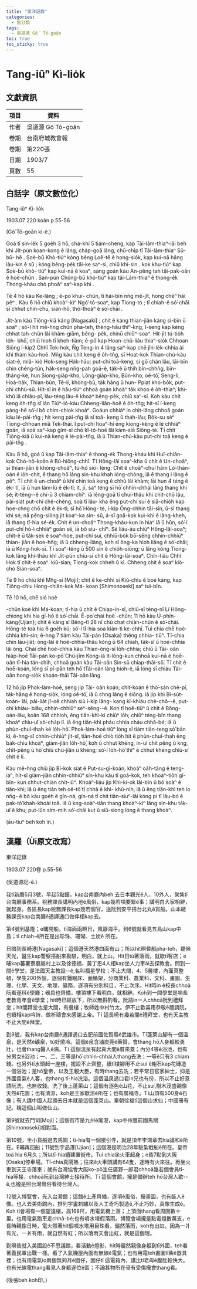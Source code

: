 ```yaml
---
title: "東洋記錄"
categories:
  - 無分類
tags:
  - 吳道源 Gô͘ Tō-goân
toc: true
toc_sticky: true
---
```


# Tang-iûⁿ Kì-lio̍k

## 文獻資訊

| 項目 | 資料 |
|---|---|
| 作者 | 吳道源 Gô͘ Tō-goân |
| 卷期 | 台南府城教會報 |
| 卷期 | 第220張 |
| 日期 | 1903/7 |
| 頁數 | 55 |

## 白話字（原文數位化）

Tang-iûⁿ Kì-lio̍k

1903.07 220 koàn p.55-56

(Gô͘ Tō-goân kì-ê.)

Goá tī sin-le̍k 5 goe̍h 3 hō, chá-khí 5 tiám-cheng, kap Tâi-lâm-thiaⁿ-lāi beh khì Ji̍t-pún koan-kong ê lâng, cha̍p-goā lâng, chū-chi̍p tī Tâi-lâm-thiaⁿ Sū-bū- hē . Soè-bū Khò-tiúⁿ kóng bêng Loē-tē ê hong-sio̍k, kap kuí-nā hāng iàu-kín ê sū ; kóng bêng-pe̍k tāi-ke saⁿ-sì, chiū khí-sin . kok khu-tiúⁿ kap Soè-bū khò- tiúⁿ kap kuí-nā ê koaⁿ, sàng goán kàu An-pêng tah tâi-pak-oân ê hoè-chûn . San-pún Chóng-bū khò-tiúⁿ kap tâi-Lâm-thiaⁿ ê thong-e̍k Thong-kháu chò phoāⁿ saⁿ-kap khì .

Tē 4 hō kàu Ke-lâng ; ē-po͘ khui- chûn, tī hái-bīn nn̄g mê-ji̍t, hong chēⁿ hái pêⁿ . Kàu 6 hō chiū khoàⁿ-kìⁿ Ngó͘-tó-soaⁿ, kap Tiong-tó ; tī chiah-ê só͘-chāi sī chhut chin-chu, sian-hô, thô͘-thoàⁿ ê só͘-chāi .

Ji̍t-àm kàù Tiông-kiā káng [Nagasaki] ; chit ê káng thian-jiân káng sì-bīn ū soaⁿ ; só͘-í hit mê-hng chûn pha-teh, thèng-hāu thiⁿ-kng, I-seng kap kéng chhat tah-chûn lâi khàm-giām, bêng- pe̍k, chinū chiūⁿ-soaⁿ. Hit-ji̍t tú-tio̍h lo̍h- bhō͘, chiū hioh tī kheh-tiàm; ē-pō͘ kap Hoan-chû-liâu thiaⁿ-sio̍k Chhoan Siōng í-kip2 Chhî Tek-hok, N̂g Teng-in 4 lâng saⁿ-kap chē jîn-le̍k-chhia ài khì thàm kàu-hoē. Mn̄g kàu chi̍t keng ê o̍h-tn̂g, sī Hoat-kok Thian-chú-kàu siat-ê, miâ- kiò Hok-seng Ha̍k-hāu; put-chí toā-keng, sì gō͘ chàn lâu, lāi-bīn chin chéng-tùn, ha̍k-seng nn̄g-pah goā-ê, ta̍k-ê ū thih bîn-chhn̂g, bīn-tháng-kè, hun Siong-gia̍p-kho, Lông-gia̍p-kho, Bûn-kho, oē-tô͘, Seng-lí, Hoà-ha̍k, Thian-bûn, Tē-lí, khòng-bū, ta̍k hāng ū hun- Ppiat kho-bo̍k, put-chí chhù-sū. Hit-sî in ê hāu-tiúⁿ chhoà goán khoàⁿ ta̍k khoo ê o̍h-thiaⁿ; khì-khū iā chiâu-pī, lâu-téng lâu-ē khoàⁿ bêng-pe̍k, chiū saⁿ-sî. Koh kàu chi̍t keng o̍h-tn̂g sī lán Tiúⁿ-ló-kàu Chheng-liân-hoē ê o̍h-tn̂g; hit-sî í-keng pàng-hē só͘-í bô chim-chiok khoàⁿ. Goáun chhiáⁿ in chi̍t-lâng chhoā goán kàu lé-pài-tn̂g ; hit keng pài-tn̂g iā sī toā- keng ū tha̍h-lâu; Bo̍k-su sèⁿ Tiong-chhoan miâ Tek-thài. I put-chí hoaⁿ-hí ēng kiong-kèng ê lé chhiáⁿ goán, iā soà saⁿ-kap gim-si chò kî-tó-hoē lâi kám-siā Siōng-tè. Tī chit Tiông-kiā ū kuí-nā keng ê lé-pài-tn̂g, iā ū Thian-chú-kàu put-chí toā keng ê pài-tn̂g .

Kàu 8 hō, goá ū kap Tâi-lâm-thiaⁿ ê thong-e̍k Thong-kháu khì Huî-chiân- kok Chó-hō-koān ê Bú-hiông-chhī. Tī Hông-lâi soaⁿ-kha ū chi̍t ê Un-choâⁿ, sī thian-jiân ê khòng-choâⁿ, tú-hó sio- léng. Chit ê choâⁿ-chuí hâm Ló͘-thàn- oán ê io̍h-chit, ē thang hō͘ lâng sin-khu khah ióng-chòng, iā ē thang i lâng ê pēⁿ. Tī chit ê un-choâⁿ ū khí chin toā keng ê chhù lâi khàm; lāi hun 4 téng ê e̍k- tî, iā ū hun lâm-lú ê e̍k-tî; it, jī, saⁿ téng sī hō͘ chhìn-chhái lâng thang khì sé; it-téng--ê chí-ū 3 chiam-chîⁿ. iā lēng-goā tī chuí-thâu khí chi̍t-chō lâu, pâi-siat put-chí chê-chéng, soà tī lâu- kha ēng put-chí suí ê siā-chio̍h kap hoe-chng chō chi̍t ê e̍k-tî; sī hō͘ Hông- tè, í-ki̍p Ông-chhin tāi-sîn, ū-sî thang khì sé; nā pêng-siông ji̍t koaⁿ-ka sin- sū, á-sī goā-kok kuì-khì ê lâng-kheh, iā thang tī-hia sé-e̍k. Chit ê un-choâⁿ Thong-kháu-kun in hiaⁿ iā ū hūn, só͘-í put-chí hó-ì chhiáⁿ goán sé, iā bô siu- chîⁿ. Sé liáu-āu chiūⁿ Hông-lâi-soaⁿ; chit-ê ū ta̍k-sek ê soaⁿ-hoe, put-chí suí, chhiū-bo̍k bō͘-sēng chhin-chhiūⁿ thian- jiân ê hoe-hn̂g; iā ū chheng-liâng, koh sī ông-ka hioh liâng ê só͘-chāi; iā ū Kóng-hok-sī. Tī soaⁿ-téng ū 500 sin ê chio̍h-siōng; ū lâng kóng Tiong-kok lâng khí-thâu khì Ji̍t-pún chiū-sī chit ê Hông-lâi-soaⁿ. Chîn-tiâu Chhî Hok tī chit-ê soaⁿ. kiû-sian; Tiong-kok chheh ū kì. Chheng chit ê soaⁿ kiò-chò Sian-soaⁿ.

Tē 9 hō chiū khì Mn̂g-sī [Moji]; chit ê ke-chhī sī Kiú-chiu ê boé káng, kap Tiông-chiu Hong-chiân-kok Má- koan [Shimonoseki] saⁿ tuì-bīn.

Tē 10 hō, chē sió hoè

-chûn koè khì Má-koan; tī-hia ū chi̍t ê Chiap-ín-sī, chiū-sī téng-nî Lí Hông-chiong khì hia gī-hô ê só͘-chāi. Ē-po͘ chài hoê -chûn; 11 hō kàu Ú-phín-káng{Ujian}; chit ê káng sī Bêng-tī 28 nî chū chat chiàn-chûn ê só͘-chāi. Hông-tè toà hia 6 goe̍h kú; só͘-í tī-hia soà kiàn-tì ke-chhī. Tuì chia chē hoé-chhia khí-sin; ê-hng 7 tiám kàu Tāi-pán {Osaka} thêng chhia- tiûⁿ. Tī-chia chin lāu-jia̍t; óng-lâi ê hoé-chhia-thâu kóng ū 64 chiah, ta̍k-sî ū hoé-chhia lâi óng. Chài chē hoé-chhia kàu Thian-ông-sī lo̍h-chhia; chiū ū Tâi- oân hia̍p-hoē Tāi-pán ko-pō͘ Chú-jīm Kong-iá It-lông-kun chhoā kuí-nā ê hoē-oân tī-hia tán-chih, chhoā goán kàu Tâi-oân Sin-sū chiap-thāi-sō͘. Tī chit ê hoē-koán, lóng sī pī-pān teh hō͘ tTâi-oân lâng hioh-ê, iā lóng sī chiàu Tâi-oân hong-sio̍k khoán-thāi Tâi-oân lâng.

12 hō ji̍p Phok-lám-hoē, seng ji̍p Tâi- oân koán; chit-koán ê thó͘-sán chê-pī, ta̍k-hāng ê hong-sio̍k, lóng oē-tô͘, iā ū chng lâng ê siōng. iā ji̍p khì Bí-su̍t-koán- lāi, pâi-lia̍t jī-oē chhiah siù í-ki̍p lâng- kang kî-khiáu chè-chō--ê, put-chí khiáu- biāu, chhin-chhiūⁿ seⁿ-sêng--ê. Koh tī hoē-tiûⁿ ū chi̍t ê Bōng-oán-lâu, koân 168 chhioh, ēng tiān-khì-ki chiūⁿ lo̍h; chiūⁿ téng-bīn thang khoàⁿ chiu-uî sò͘-cha̍p lí. iā ēng tiān-khì pháu chhia cháu chhâ-bé; iā ū phùn-chuí-thah ké lo̍h-hō͘. Phok-lám-hoē tiûⁿ lóng sī tiám tiān-teng sò͘ bān ki, ê-hng-sî chhin-chhiūⁿ ji̍t-sî, tiān-hoé chiò tio̍h hit ê phùn-chuí-thah ēng ba̍k-chiu khoàⁿ, giám-jiân lo̍h-hō͘, koh ū chhut khēng, in-uī chi̍t pêng ū kng, chi̍t-pêng ū hō͘ chiū chū-jiân ū khēng; só͘-í lo̍h-hō͘ thiⁿ ē chhut khēng chiū-sī chit ê lí.

Kàu mê-hng chiū ji̍p Bí-kok siat ê Put-su-gī-koán, khoàⁿ oa̍h-tāng ê teng- iáⁿ, hit-sî giám-jiân chhin-chhiūⁿ sin-khu kàu tī goā-kok, teh khoàⁿ-tio̍h gī-bîn- kun chhut-chiàn chi̍t-iūⁿ. Khoàⁿ-liáu ji̍p Khì-ki-ok lāi-bīn ū bô soàⁿ ê tiān-khì; iā ū ēng tiān teh oē-tô͘ tī chhâ ê khì- khū-ni̍h; iā ū ēng tiān-khì teh io nn̄g- ê bô kàu goe̍h ê gín-ná, gín-ná tī chit tiān-siuⁿ-lāi kóng pí tī lāu-bó ê pak-tó͘ khah-khoài toā. iā ū kng-soàⁿ-tiān thang khoàⁿ-kìⁿ lâng sin-khu ta̍k-uī ê khu; put-lūn sím-mi̍h só͘-chāi kut ū siū-siong lóng ē thang khoàⁿ.

(āu-tiuⁿ beh koh ìn.)

## 漢羅（Ùi原文改寫）

東洋記錄

1903.07 220卷 p.55-56

(吳道源記-ê.)

我tī新曆5月3號，早起5點鐘，kap台南廳內beh 去日本觀光ê人，10外人，聚集tī台南廳事務系。稅務課長講明內地ê風俗，kap幾若項要緊ê事；講明白大家相辭，就起身。各區長kap稅務課長kap幾若個官，送阮到安平搭台北丸ê貨船。山本總務課長kap台南廳ê通譯通口做伴相kap去。

第4號到基隆；e晡開船，tī海面兩暝日，風靜海平。到6號就看見五島山kap中島；tī chiah-ê所在是出珍珠、珊瑚、土炭ê 所在。

日暗到長崎港[Nagasaki]；這個港天然港四面有山；所以hit暝昏船pha-teh，聽候天光，醫生kap警察搭船來勘驗，明白，就上山。Hit日tú著落雨，就歇tī客店；e晡kap蕃薯寮廳屬村上以及徐德福、黃丁恩4人相kap坐人力車ài去探教會。問到一間ê學堂，是法國天主教設--ê,名叫福星學校；不止大間，4、5層樓，內面真整頓，學生200外個，逐個有鐵眠床、面桶架，分商業科、農業科、文科、畫圖、生理、化學、天文、地理，礦務，逐項有分別科目，不止次序。Hit時in ê校長chhoā阮看逐科ê學廳；器具也齊備，樓頂樓下看明白，就相辭。Koh到一間學堂是咱長老教青年會ê學堂；hit時已經放下，所以無斟酌看。阮請in一人chhoā阮到禮拜堂；hit間拜堂也是大間，有疊樓；牧師姓中村竹太。伊不止歡喜用恭敬ê禮請阮，也續相kap吟詩、做祈禱會來感謝上帝。Tī 這長崎有幾若間ê禮拜堂，也有天主教不止大間ê拜堂。

到8號，我有kap台南廳ê通譯通口去肥前國佐賀縣ê武雄市。Tī蓬萊山腳有一個溫泉，是天然ê礦泉，tú好燒冷。這個ê泉含滷炭莞ê藥質，會thang hō͘人身軀較勇壯，也會thang醫人ê病。Tī 這個溫泉有起真大間ê厝來蓋；內分4等ê浴池，也有分男女ê浴池；一、二、三等是hō͘ chhìn-chhái人thang去洗；一等ê只有3 chiam錢。也另外tī水頭起一座樓，擺設不止齊整，續tī樓腳用不止suí ê榭石kap花磚造一個浴池；是hō͘皇帝，以及王親大臣，有時thang去洗；若平常日官家紳士，抑是外國貴氣ê人客，也thang tī-hia洗浴。這個溫泉通口君in兄也有份，所以不止好意請阮洗，也無收錢。洗了後上蓬萊山；這個有逐色ê山花，不止suí,樹木茂盛親像天然ê花園；也有清涼，koh是王家歇涼ê所在；也有廣福寺。Tī山頂有500身ê石像；有人講中國人起頭去日本就是這個蓬萊山。秦朝徐福tī這個山求仙；中國冊有記。稱這個山叫做仙山。

第9號就去門司[Moji]；這個街市是九州ê尾港，kap中州豐前國馬關[Shimonoseki]相對面。

第10號，坐小貨船過去馬關；tī-hia有一個接引寺，就是頂年李鴻章去hia議和ê所在。E晡再回船；11號到宇品港[Ujian]；這個港是明治28年駐紮戰船ê所在。皇帝toà hia 6月久；所以tī-hia續建置街市。Tuì chia坐火車起身；e昏7點到大阪[Osaka]停車場。Tī-chia真鬧熱；往來ê火車頭講有64隻，逐時有火來往。再坐火車到天王寺落車；就有台灣協會大阪ko-pō͘主任廣野一郎君chhoā幾若個會員tī-hia等接，chhoā阮到台灣紳士接待所。Tī 這個會館，攏是備辦teh hō͘台灣人歇--ê,也攏是照台灣風俗看待台灣人。

12號入博覽會，先入台灣館；這館ê土產齊備，逐項ê風俗，攏畫圖，也有裝人ê像。也入去美術館內，排列字畫刺繡以及人工奇巧製造ê,不止巧妙，真像生成ê。Koh tī會場有一個望遠樓，高168尺，用電氣機上落；上頂面thang看周圍數十里。也用電氣跑車走chhâ-bé;也有噴水塔假落雨。博覽會場攏是點電燈數萬支，e昏時親像日時，電火照著hit個噴水塔用目珠看，儼然落雨，koh有出虹，因為一爿有光，一爿有雨，就自然有虹；所以落雨天會出虹，就是這個理。

到暝昏就入美國設ê不思議館，看活動ê燈影，hit時儼然親像身軀到tī外國，teh看著義民軍出戰一樣。看了入氣機屋內面有無線ê電氣；也有用電teh畫圖tī柴ê器具裡；也有用電氣io兩個無夠月ê囡仔，囡仔tī 這電箱內，講比tī老母ê腹肚較快大。也有光線電thang看見人身軀逐位ê區；不論甚物所在骨有受傷攏會thang看。

(後張beh koh印。)
